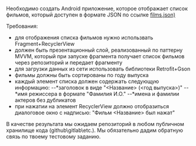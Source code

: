 Необходимо создать Android приложение, которое отображает список фильмов, который доступен в формате JSON по ссылке [films.json)]([https://www.google.com](https://raw.githubusercontent.com/constanta-android-dev/intership-wellcome-task/main/films.json))

Требования:
- для отображения списка фильмов нужно использвать Fragment+RecyclerView
- должен быть презентационный слой, реализованный по паттерну MVVM, который при запуске фрагмента получает список фильмов через репозиторий и передает фрагменту
- для загрузки данных из сети использовать библиотеки Retrofit+Gson
- фильмы должны быть сортированы по году выпуска
- каждый элемент списка должен содержать следующую информацию:
	--*заголовок в виде "<Название> (<год выпуска>)"
	--*имя режиссера в формате "Фамилия И.О."
	--*имена и фамилии актеров без дубликатов
- при нажатии на элемент RecyclerView должно отобразиться диалоговое окно с надписью: "Фильм <Название> был нажат"

В качестве результата мы ожидаем репозиторий в любом публичном хранилище кода (github\gitlab\etc.). Мы обязательно дадим обратную связь по твоему тестовому заданию.
